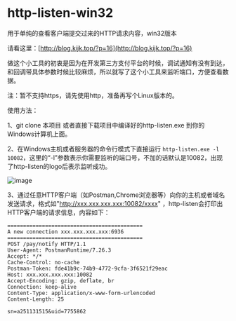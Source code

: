 # http-listen-win32
用于单纯的查看客户端提交过来的HTTP请求内容，win32版本

请看这里：[http://blog.kijk.top/?p=16](http://blog.kijk.top/?p=16)

做这个小工具的初衷是因为在开发第三方支付平台的时候，调试通知有没有到达，和回调带具体参数时候比较麻烦，所以就写了这个小工具来监听端口，方便查看数据。

注：暂不支持https，请先使用http，准备再写个Linux版本的。


使用方法：

1、git clone 本项目 或者直接下载项目中编译好的http-listen.exe 到你的Windows计算机上面。

2、在Windows主机或者服务器的命令行模式下直接运行 ```http-listen.exe -l 10082```，这里的“-l”参数表示你需要监听的端口号，不加的话默认是10082，出现了http-listen的logo后表示监听成功。

 ![image](http://blog.kijk.top/wp-content/uploads/2020/09/cut001.jpg)

3、通过任意HTTP客户端（如Postman,Chrome浏览器等）向你的主机或者域名发送请求，格式如"http://xxx.xxx.xxx.xxx:10082/xxxx" ，http-listen会打印出HTTP客户端的请求信息，内容如下：

    ===========================================
    A new connection xxx.xxx.xxx.xxx:6936
    ===========================================
    POST /pay/notify HTTP/1.1
    User-Agent: PostmanRuntime/7.26.3
    Accept: */*
    Cache-Control: no-cache
    Postman-Token: fde41b9c-74b9-4772-9cfa-3f6521f29eac
    Host: xxx.xxx.xxx.xxx:10082
    Accept-Encoding: gzip, deflate, br
    Connection: keep-alive
    Content-Type: application/x-www-form-urlencoded
    Content-Length: 25
    
    sn=a251131515&uid=7755862

